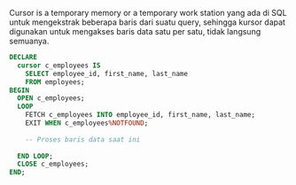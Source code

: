 Cursor is a temporary memory or a temporary work station yang ada di SQL untuk mengekstrak beberapa baris dari suatu query, sehingga kursor dapat digunakan untuk mengakses baris data satu per satu, tidak langsung semuanya.

```sql
DECLARE
  cursor c_employees IS
    SELECT employee_id, first_name, last_name
    FROM employees;
BEGIN
  OPEN c_employees;
  LOOP
    FETCH c_employees INTO employee_id, first_name, last_name;
    EXIT WHEN c_employees%NOTFOUND;
    
    -- Proses baris data saat ini
    
  END LOOP;
  CLOSE c_employees;
END;
```

